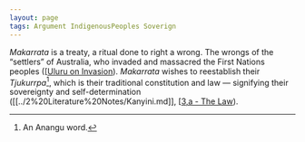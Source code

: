 ```yaml
---
layout: page
tags: Argument IndigenousPeoples Soverign 
---
```


*Makarrata* is a treaty, a ritual done to right a wrong. The wrongs of the “settlers” of Australia, who invaded and massacred the First Nations peoples ([[Uluru on Invasion](Uluru%20on%20Invasion.md)). *Makarrata* wishes to reestablish their *Tjukurrpa*[^1], which is their traditional constitution and law — signifying their sovereignty and self-determination ([[../2%20Literature%20Notes/Kanyini.md]], [[3,a - The Law](3,a%20-%20The%20Law.md)).

[^1]: An Anangu word.